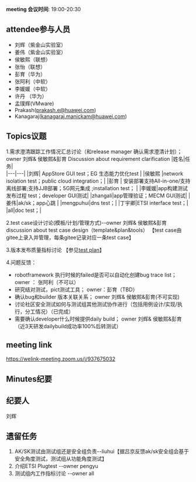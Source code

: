 **meeting 会议时间**: 19:00-20:30

## attendee参与人员
- 刘辉（紫金山实验室）
- 姜伟（紫金山实验室）
- 侯敏熙（联想）
- 张怡（联想）
- 彭育（华为）
- 张阿利（中软）
- 李媛媛（中软）
- 许丹 （华为）
- 孟璞辉(VMware)
- Prakash(prakash.e@huawei.com)
- Kanagaraj(kanagaraj.manickam@huawei.com)

## Topics议题
1.需求澄清跟踪工作情况汇总讨论（和release manager 确认需求澄清计划）；  owner 刘辉& 侯敏熙&彭育
Discussion about requirement clarification
|姓名|任务|  
|---|---|
|刘辉| AppStore GUI test；EG 生态能力优化test  |
|侯敏熙   |network isolation test；public cloud integration；|
|彭育   | 安装部署支持All-in-one/支持离线部署;支持JJB部署；5G网元集成 ;installation test； |
|李媛媛|app构建测试发布过程 test；developer GUI测试|
|zhangali|app管理验证；MECM GUI测试|
|姜伟|ak/sk；app心跳 |
|mengpuhui|dns test；|
|丁宇卿|ETSI interface test；|
|all|doc test；|

2.test case设计讨论(模板/计划/管理方式)--owner 刘辉& 侯敏熙&彭育
discussion about test case design（template&plan&tools）
【test case由gitee上录入并管理，每条gitee记录对应一条test case】

3.版本发布质量指标讨论
【参见[test plan](https://gitee.com/edgegallery/community/blob/master/Test%20WG/Test%20Release/Edgeggallery%20R0.9%20Test%20%20Planning%20.md)】

4.问题反馈：
- robotframework 执行时候的failed是否可以自动化创建bug trace list； owner ： 张阿利（不可以）
- 研究结对测试，pict测试工具；  owner：彭育（TBD）
- 确认bug和builder 版本关联关系；  owner 刘辉& 侯敏熙&彭育(不可实现)
- 讨论社区安全测试如何与测试组其他测试协作进行（包括用例设计/实现/执行，分工情况）（已完成） 
- 需要确认developer什么时候提供daily build；   owner 刘辉& 侯敏熙&彭育（近3天研发dailybuild成功率100%后转测试）

## meeting link
 https://welink-meeting.zoom.us/j/937675032
## Minutes纪要
## 纪要人
刘辉

## 遗留任务


1. AK/SK测试由测试组还是安全组负责--liuhui【据吕京反馈ak/sk安全组会基于安全角度测试，测试组从功能角度测试】
2. 介绍ETSI Plugtest --owner pengyu
3. 测试组内工作指标讨论 --owner all

